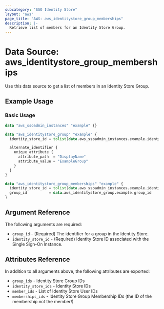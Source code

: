 ```yaml
---
subcategory: "SSO Identity Store"
layout: "aws"
page_title: "AWS: aws_identitystore_group_memberships"
description: |-
  Retrieve list of members for an Identity Store Group.
---
```


# Data Source: aws_identitystore_group_memberships

Use this data source to get a list of members in an Identity Store Group.

## Example Usage

### Basic Usage

```terraform
data "aws_ssoadmin_instances" "example" {}

data "aws_identitystore_group" "example" {
  identity_store_id = tolist(data.aws_ssoadmin_instances.example.identity_store_ids)[0]

  alternate_identifier {
    unique_attribute {
      attribute_path  = "DisplayName"
      attribute_value = "ExampleGroup"
    }
  }
}

data "aws_identitystore_group_memberships" "example" {
  identity_store_id = tolist(data.aws_ssoadmin_instances.example.identity_store_ids)[0]
  group_id          = data.aws_identitystore_group.example.group_id
}
```

## Argument Reference

The following arguments are required:

* `group_id` - (Required) The identifier for a group in the Identity Store.
* `identity_store_id` - (Required) Identity Store ID associated with the Single Sign-On Instance.

## Attributes Reference

In addition to all arguments above, the following attributes are exported:

* `group_ids` - Identity Store Group IDs
* `identity_store_ids` - Identity Store IDs
* `member_ids` - List of Identity Store User IDs
* `memberships_ids` - Identity Store Group Membership IDs (the ID of the membership not the member!)
